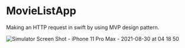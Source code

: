 # MovieListApp
Making an HTTP request in swift by using MVP design pattern.




![Simulator Screen Shot - iPhone 11 Pro Max - 2021-08-30 at 04 18 50](https://user-images.githubusercontent.com/81111174/131317528-00b59b1f-5070-4602-b1b5-c0ea6858bfcb.png)

